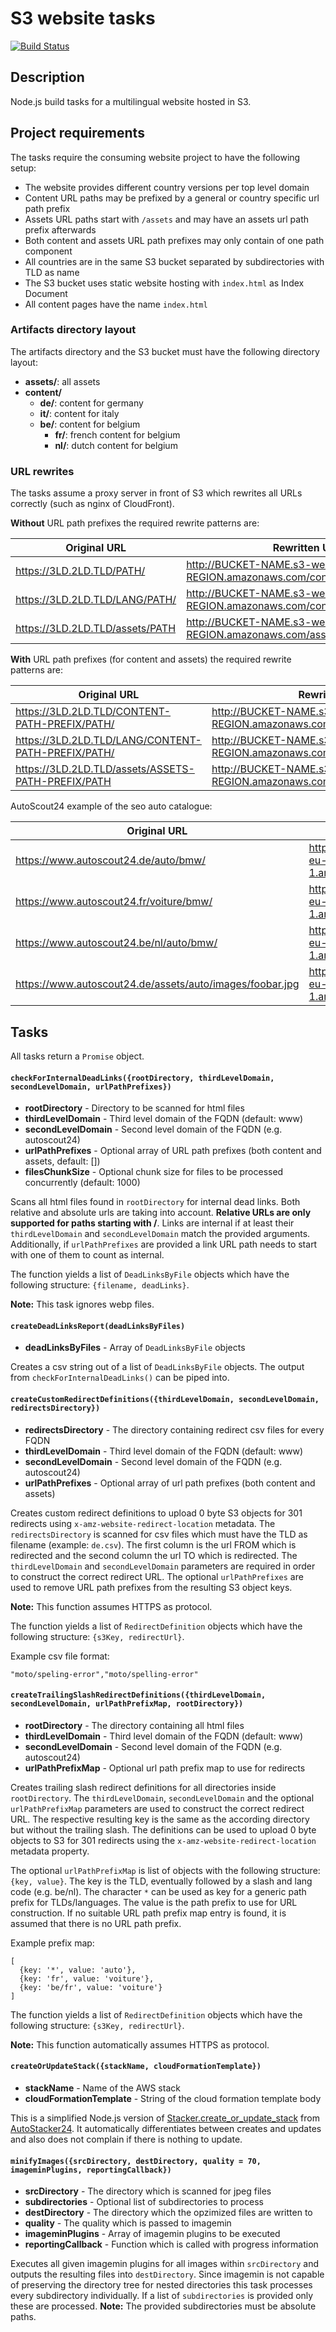 # S3 website tasks

[![Build Status](https://travis-ci.org/Scout24/s3-website-tasks.svg?branch=master)](https://travis-ci.org/Scout24/s3-website-tasks)

## Description

Node.js build tasks for a multilingual website hosted in S3.

## Project requirements

The tasks require the consuming website project to have the following setup:

* The website provides different country versions per top level domain
* Content URL paths may be prefixed by a general or country specific url path prefix
* Assets URL paths start with `/assets` and may have an assets url path prefix afterwards
* Both content and assets URL path prefixes may only contain of one path component
* All countries are in the same S3 bucket separated by subdirectories with TLD as name
* The S3 bucket uses static website hosting with `index.html` as Index Document
* All content pages have the name `index.html`

### Artifacts directory layout

The artifacts directory and the S3 bucket must have the following directory layout:

  * **assets/**: all assets
  * **content/**
    * **de/**: content for germany
    * **it/**: content for italy
    * **be/**: content for belgium
      * **fr/**: french content for belgium
      * **nl/**: dutch content for belgium

### URL rewrites

The tasks assume a proxy server in front of S3 which rewrites all URLs correctly (such as nginx of CloudFront).

**Without** URL path prefixes the required rewrite patterns are:

| Original URL | Rewritten URL |
| --- | --- |
| https://3LD.2LD.TLD/PATH/ | http://BUCKET-NAME.s3-website-AWS-REGION.amazonaws.com/content/TLD/PATH |
| https://3LD.2LD.TLD/LANG/PATH/ | http://BUCKET-NAME.s3-website-AWS-REGION.amazonaws.com/content/TLD/LANG/PATH |
| https://3LD.2LD.TLD/assets/PATH | http://BUCKET-NAME.s3-website-AWS-REGION.amazonaws.com/assets/PATH |

**With** URL path prefixes (for content and assets) the required rewrite patterns are:

| Original URL | Rewritten URL |
| --- | --- |
| https://3LD.2LD.TLD/CONTENT-PATH-PREFIX/PATH/ | http://BUCKET-NAME.s3-website-AWS-REGION.amazonaws.com/content/TLD/PATH |
| https://3LD.2LD.TLD/LANG/CONTENT-PATH-PREFIX/PATH/ | http://BUCKET-NAME.s3-website-AWS-REGION.amazonaws.com/content/TLD/LANG/PATH |
| https://3LD.2LD.TLD/assets/ASSETS-PATH-PREFIX/PATH | http://BUCKET-NAME.s3-website-AWS-REGION.amazonaws.com/assets/PATH |

AutoScout24 example of the seo auto catalogue:

| Original URL | Rewritten URL |
| --- | --- |
| https://www.autoscout24.de/auto/bmw/ | http://as24-seo-pages-auto.s3-website-eu-west-1.amazonaws.com/content/de/bmw/ |
| https://www.autoscout24.fr/voiture/bmw/ | http://as24-seo-pages-auto.s3-website-eu-west-1.amazonaws.com/content/fr/bmw/ |
| https://www.autoscout24.be/nl/auto/bmw/ | http://as24-seo-pages-auto.s3-website-eu-west-1.amazonaws.com/content/be/nl/bmw/ |
| https://www.autoscout24.de/assets/auto/images/foobar.jpg | http://as24-seo-pages-auto.s3-website-eu-west-1.amazonaws.com/assets/images/foobar.jpg |

## Tasks

All tasks return a `Promise` object.

#### `checkForInternalDeadLinks({rootDirectory, thirdLevelDomain, secondLevelDomain, urlPathPrefixes})`

* **rootDirectory** - Directory to be scanned for html files
* **thirdLevelDomain** - Third level domain of the FQDN (default: www)
* **secondLevelDomain** - Second level domain of the FQDN (e.g. autoscout24)
* **urlPathPrefixes** - Optional array of URL path prefixes (both content and assets, default: \[\])
* **filesChunkSize** - Optional chunk size for files to be processed concurrently (default: 1000)

Scans all html files found in `rootDirectory` for internal dead links. Both relative and absolute urls are taking into account.  **Relative URLs are only supported for paths starting with /**. Links are internal if at least their `thirdLevelDomain` and `secondLevelDomain` match the provided arguments. Additionally, if `urlPathPrefixes` are provided a link URL path needs to start with one of them to count as internal.

The function yields a list of `DeadLinksByFile` objects which have the following structure: `{filename, deadLinks}`.

**Note:** This task ignores webp files.

#### `createDeadLinksReport(deadLinksByFiles)`

* **deadLinksByFiles** - Array of `DeadLinksByFile` objects

Creates a csv string out of a list of `DeadLinksByFile` objects. The output from `checkForInternalDeadLinks()` can be piped into.

#### `createCustomRedirectDefinitions({thirdLevelDomain, secondLevelDomain, redirectsDirectory})`

* **redirectsDirectory** - The directory containing redirect csv files for every FQDN
* **thirdLevelDomain** - Third level domain of the FQDN (default: www)
* **secondLevelDomain** - Second level domain of the FQDN (e.g. autoscout24)
* **urlPathPrefixes** - Optional array of url path prefixes (both content and assets)

Creates custom redirect definitions to upload 0 byte S3 objects for 301 redirects using `x-amz-website-redirect-location` metadata. The `redirectsDirectory` is scanned for csv files which must have the TLD as filename (example: `de.csv`). The first column is the url FROM which is redirected and the second column the url TO which is redirected. The `thirdLevelDomain` and `secondLevelDomain` parameters are required in order to construct the correct redirect URL. The optional `urlPathPrefixes` are used to remove URL path prefixes from the resulting S3 object keys.

**Note:** This function assumes HTTPS as protocol.

The function yields a list of `RedirectDefinition` objects which have the following structure: `{s3Key, redirectUrl}`.

Example csv file format:

`"moto/speling-error","moto/spelling-error"`

#### `createTrailingSlashRedirectDefinitions({thirdLevelDomain, secondLevelDomain, urlPathPrefixMap, rootDirectory})`

* **rootDirectory** - The directory containing all html files
* **thirdLevelDomain** - Third level domain of the FQDN (default: www)
* **secondLevelDomain** - Second level domain of the FQDN (e.g. autoscout24)
* **urlPathPrefixMap** - Optional url path prefix map to use for redirects

Creates trailing slash redirect definitions for all directories inside `rootDirectory`. The `thirdLevelDomain`, `secondLevelDomain` and the optional `urlPathPrefixMap` parameters are used to construct the correct redirect URL. The respective resulting key is the same as the according directory but without the trailing slash. The definitions can be used to upload 0 byte objects to S3 for 301 redirects using the `x-amz-website-redirect-location` metadata property.

The optional `urlPathPrefixMap` is list of objects with the following structure: `{key, value}`. The key is the TLD, eventually followed by a slash and lang code (e.g. be/nl). The character `*` can be used as key for a generic path prefix for TLDs/languages. The value is the path prefix to use for URL construction. If no suitable URL path prefix map entry is found, it is assumed that there is no URL path prefix.

Example prefix map:

```
[
  {key: '*', value: 'auto'},
  {key: 'fr', value: 'voiture'},
  {key: 'be/fr', value: 'voiture'}
]
```

The function yields a list of `RedirectDefinition` objects which have the following structure: `{s3Key, redirectUrl}`.

**Note:** This function automatically assumes HTTPS as protocol.

#### `createOrUpdateStack({stackName, cloudFormationTemplate})`

* **stackName** - Name of the AWS stack
* **cloudFormationTemplate** - String of the cloud formation template body

This is a simplified Node.js version of [Stacker.create_or_update_stack](https://github.com/Scout24/autostacker24#create-or-update) from [AutoStacker24](https://github.com/Scout24/autostacker24). It automatically differentiates between creates and updates and also does not complain if there is nothing to update.

#### `minifyImages({srcDirectory, destDirectory, quality = 70, imageminPlugins, reportingCallback})`

* **srcDirectory** - The directory which is scanned for jpeg files
* **subdirectories** - Optional list of subdirectories to process
* **destDirectory** - The directory which the opzimized files are written to
* **quality** - The quality which is passed to imagemin
* **imageminPlugins** - Array of imagemin plugins to be executed
* **reportingCallback** - Function which is called with progress information

Executes all given imagemin plugins for all images within `srcDirectory` and outputs the resulting files into `destDirectory`. Since imagemin is not capable of preserving the directory tree for nested directories this task processes every subdirectory individually. If a list of `subdirectories` is provided only these are processed. **Note:** The provided subdirectories must be absolute paths.
